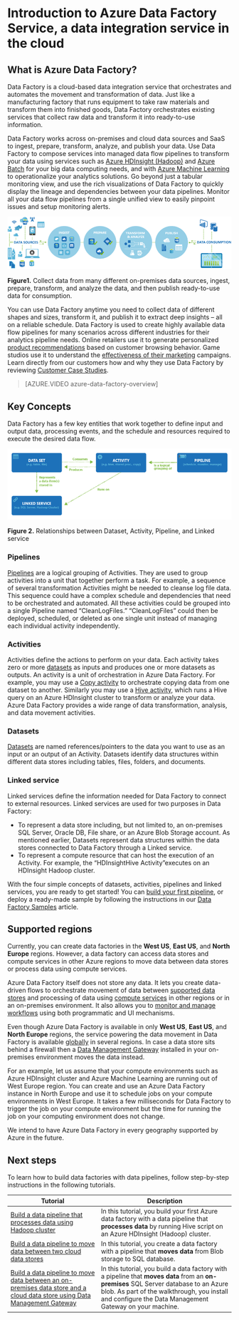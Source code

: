 <properties 
	pageTitle="Introduction to Data Factory, a data integration service | Microsoft Azure" 
	description="Learn what Azure Data Factory is: A cloud data integration service that orchestrates and automates movement and transformation of data." 
	keywords="data integration, cloud data integration, what is azure data factory"
	services="data-factory" 
	documentationCenter="" 
	authors="spelluru" 
	manager="jhubbard" 
	editor="monicar"/>

<tags 
	ms.service="data-factory" 
	ms.workload="data-services" 
	ms.tgt_pltfrm="na" 
	ms.devlang="na" 
	ms.topic="get-started-article" 
	ms.date="09/08/2016" 
	ms.author="spelluru"/>

# Introduction to Azure Data Factory Service, a data integration service in the cloud

## What is Azure Data Factory? 
Data Factory is a cloud-based data integration service that orchestrates and automates the movement and transformation of data. Just like a manufacturing factory that runs equipment to take raw materials and transform them into finished goods, Data Factory orchestrates existing services that collect raw data and transform it into ready-to-use information. 

Data Factory works across on-premises and cloud data sources and SaaS to ingest, prepare, transform, analyze, and publish your data. Use Data Factory to compose services into managed data flow pipelines to transform your data using services such as [Azure HDInsight (Hadoop)](http://azure.microsoft.com/documentation/services/hdinsight/) and [Azure Batch](https://azure.microsoft.com/documentation/services/batch/) for your big data computing needs, and with [Azure Machine Learning](https://azure.microsoft.com/documentation/services/machine-learning/) to operationalize your analytics solutions. Go beyond just a tabular monitoring view, and use the rich visualizations of Data Factory to quickly display the lineage and dependencies between your data pipelines. Monitor all your data flow pipelines from a single unified view to easily pinpoint issues and setup monitoring alerts.

![Diagram: Data Factory Overview, a data integration service](./media/data-factory-introduction/what-is-azure-data-factory.png)

**Figure1.** Collect data from many different on-premises data sources, ingest, prepare, transform, and analyze the data, and then publish ready-to-use data for consumption.

You can use Data Factory anytime you need to collect data of different shapes and sizes, transform it, and publish it to extract deep insights – all on a reliable schedule. Data Factory is used to create highly available data flow pipelines for many scenarios across different industries for their analytics pipeline needs. Online retailers use it to generate personalized [product recommendations](data-factory-product-reco-usecase.md) based on customer browsing behavior. Game studios use it to understand the [effectiveness of their marketing](data-factory-customer-profiling-usecase.md) campaigns. Learn directly from our customers how and why they use Data Factory by reviewing [Customer Case Studies](data-factory-customer-case-studies.md). 

> [AZURE.VIDEO azure-data-factory-overview]

## Key Concepts

Data Factory has a few key entities that work together to define input and output data, processing events, and the schedule and resources required to execute the desired data flow.

![Diagram: Data Factory, a cloud data integration service - Key Concepts](./media/data-factory-introduction/data-integration-service-key-concepts.png)

**Figure 2.** Relationships between Dataset, Activity, Pipeline, and Linked service

### Pipelines
[Pipelines](data-factory-create-pipelines.md) are a logical grouping of Activities. They are used to group activities into a unit that together perform a task. For example, a sequence of several transformation Activities might be needed to cleanse log file data. This sequence could have a complex schedule and dependencies that need to be orchestrated and automated. All these activities could be grouped into a single Pipeline named “CleanLogFiles.” “CleanLogFiles” could then be deployed, scheduled, or deleted as one single unit instead of managing each individual activity independently.

### Activities
Activities define the actions to perform on your data. Each activity takes zero or more [datasets](data-factory-create-datasets.md) as inputs and produces one or more datasets as outputs. An activity is a unit of orchestration in Azure Data Factory. For example, you may use a [Copy activity](data-factory-data-movement-activities.md) to orchestrate copying data from one dataset to another. Similarly you may use a [Hive activity](data-factory-data-transformation-activities.md), which runs a Hive query on an Azure HDInsight cluster to transform or analyze your data. Azure Data Factory provides a wide range of data transformation, analysis, and data movement activities. 

### Datasets
[Datasets](data-factory-create-datasets.md) are named references/pointers to the data you want to use as an input or an output of an Activity. Datasets identify data structures within different data stores including tables, files, folders, and documents.

### Linked service
Linked services define the information needed for Data Factory to connect to external resources. Linked services are used for two purposes in Data Factory:

- To represent a data store including, but not limited to, an on-premises SQL Server, Oracle DB, File share, or an Azure Blob Storage account. As mentioned earlier, Datasets represent data structures within the data stores connected to Data Factory through a Linked service.
- To represent a compute resource that can host the execution of an Activity. For example, the “HDInsightHive Activity”executes on an HDInsight Hadoop cluster.

With the four simple concepts of datasets, activities, pipelines and linked services, you are ready to get started! You can [build your first pipeline](data-factory-build-your-first-pipeline.md), or deploy a ready-made sample by following the instructions in our [Data Factory Samples](data-factory-samples.md) article. 

## Supported regions
Currently, you can create data factories in the **West US**, **East US**, and **North Europe** regions. However, a data factory can access data stores and compute services in other Azure regions to move data between data stores or process data using compute services. 

Azure Data Factory itself does not store any data. It lets you create data-driven flows to orchestrate movement of data between [supported data stores](data-factory-data-movement-activities.md#supported-data-stores) and processing of data using [compute services](data-factory-compute-linked-services.md) in other regions or in an on-premises environment. It also allows you to [monitor and manage workflows](data-factory-monitor-manage-pipelines.md) using both programmatic and UI mechanisms. 

Even though Azure Data Factory is available in only **West US**, **East US**, and **North Europe** regions, the service powering the data movement in Data Factory is available [globally](data-factory-data-movement-activities.md#global) in several regions. In case a data store sits behind a firewall then a [Data Management Gateway](data-factory-move-data-between-onprem-and-cloud.md) installed in your on-premises environment moves the data instead. 

For an example, let us assume that your compute environments such as Azure HDInsight cluster and Azure Machine Learning are running out of West Europe region. You can create and use an Azure Data Factory instance in North Europe and use it to schedule jobs on your compute environments in West Europe. It takes a few milliseconds for Data Factory to trigger the job on your compute environment but the time for running the job on your computing environment does not change.

We intend to have Azure Data Factory in every geography supported by Azure in the future.
  
## Next steps
To learn how to build data factories with data pipelines, follow step-by-step instructions in the following tutorials. 

Tutorial | Description
-------- | -----------
[Build a data pipeline that processes data using Hadoop cluster](data-factory-build-your-first-pipeline.md) | In this tutorial, you build your first Azure data factory with a data pipeline that **processes data** by running Hive script on an Azure HDInsight (Hadoop) cluster. |
[Build a data pipeline to move data between two cloud data stores](data-factory-copy-data-from-azure-blob-storage-to-sql-database.md) | In this tutorial, you create a data factory with a pipeline that **moves data** from Blob storage to SQL database.
[Build a data pipeline to move data between an on-premises data store and a cloud data store using Data Management Gateway](data-factory-move-data-between-onprem-and-cloud.md) | In this tutorial, you build a data factory with a pipeline that **moves data** from an **on-premises** SQL Server database to an Azure blob. As part of the walkthrough, you install and configure the Data Management Gateway on your machine. 